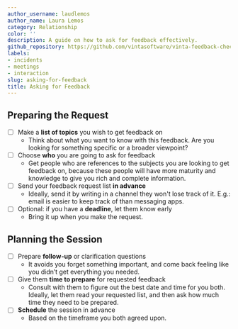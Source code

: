 ```yaml
---
author_username: laudlemos
author_name: Laura Lemos
category: Relationship
color: ''
description: A guide on how to ask for feedback effectively.
github_repository: https://github.com/vintasoftware/vinta-feedback-checklists/tree/master/asking-for-feedback
labels:
- incidents
- meetings
- interaction
slug: asking-for-feedback
title: Asking for Feedback
---
```

## Preparing the Request

* [ ] Make a **list of topics** you wish to get feedback on
    * Think about what you want to know with this feedback. Are you looking for something specific or a broader viewpoint?
* [ ] Choose **who** you are going to ask for feedback
    *  Get people who are references to the subjects you are looking to get feedback on, because these people will have more maturity and knowledge to give you rich and complete information.
* [ ] Send your feedback request list **in advance**
    * Ideally, send it by writing in a channel they won't lose track of it. E.g.: email is easier to keep track of than messaging apps.
* [ ] Optional: if you have a **deadline**, let them know early
    * Bring it up when you make the request.
    
## Planning the Session

* [ ] Prepare **follow-up** or clarification questions
    * It avoids you forget something important, and come back feeling like you didn’t get everything you needed.
* [ ] Give them **time to prepare** for requested feedback
    * Consult with them to figure out the best date and time for you both. Ideally, let them read your requested list, and then ask how much time they need to be prepared.
* [ ] **Schedule** the session in advance
    * Based on the timeframe you both agreed upon.
